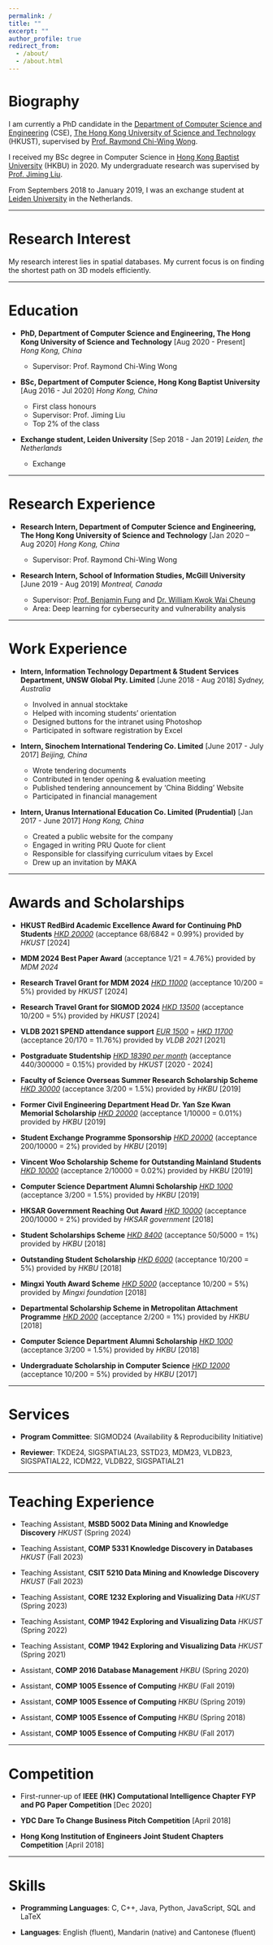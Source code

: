 ```yaml
---
permalink: /
title: ""
excerpt: ""
author_profile: true
redirect_from:
  - /about/
  - /about.html
---
```


# Biography
 I am currently a PhD candidate in the [Department of Computer Science and Engineering](https://cse.hkust.edu.hk) (CSE), [The Hong Kong University of Science and Technology](https://hkust.edu.hk) (HKUST), supervised by [Prof. Raymond Chi-Wing Wong](https://www.cse.ust.hk/~raywong/).

 I received my BSc degree in Computer Science in [Hong Kong Baptist University](https://www.hkbu.edu.hk/eng/main/index.jsp) (HKBU) in 2020. My undergraduate research was supervised by [Prof. Jiming Liu](https://www.comp.hkbu.edu.hk/~jiming/).

 From Septembers 2018 to January 2019, I was an exchange student at [Leiden University](https://www.universiteitleiden.nl/en) in the Netherlands.

---
# Research Interest
 My research interest lies in spatial databases. My current focus is on finding the shortest path on 3D models efficiently.

---
# Education
 * **PhD, Department of Computer Science and Engineering, The Hong Kong University of Science and Technology** [Aug 2020 - Present] *Hong Kong, China*  
    * Supervisor: Prof. Raymond Chi-Wing Wong  

 * **BSc, Department of Computer Science, Hong Kong Baptist University** [Aug 2016 - Jul 2020] *Hong Kong, China*  
    * First class honours  
    * Supervisor: Prof. Jiming Liu  
    * Top 2% of the class

 * **Exchange student, Leiden University** [Sep 2018  - Jan 2019] *Leiden, the Netherlands*  
    * Exchange

---
# Research Experience
 * **Research Intern, Department of Computer Science and Engineering, The Hong Kong University of Science and Technology** [Jan 2020 – Aug 2020] *Hong Kong, China*  
    * Supervisor: Prof. Raymond Chi-Wing Wong  

 * **Research Intern, School of Information Studies, McGill University** [June 2019 - Aug 2019] *Montreal, Canada*  
    * Supervisor: [Prof. Benjamin Fung](http://dmas.lab.mcgill.ca/fung/index.htm) and [Dr. William Kwok Wai Cheung](https://www.comp.hkbu.edu.hk/~william/)  
    * Area: Deep learning for cybersecurity and vulnerability analysis

---
# Work Experience
 * **Intern, Information Technology Department & Student Services Department, UNSW Global Pty. Limited** [June 2018 - Aug 2018] *Sydney, Australia*  
    * Involved in annual stocktake
    * Helped with incoming students’ orientation
    * Designed buttons for the intranet using Photoshop
    * Participated in software registration by Excel

 * **Intern, Sinochem International Tendering Co. Limited** [June 2017 - July 2017] *Beijing, China*  
    * Wrote tendering documents
    * Contributed in tender opening & evaluation meeting
    * Published tendering announcement by ‘China Bidding’ Website
    * Participated in financial management

 * **Intern, Uranus International Education Co. Limited (Prudential)** [Jan 2017 - June 2017] *Hong Kong, China*  
    * Created a public website for the company
    * Engaged in writing PRU Quote for client
    * Responsible for classifying curriculum vitaes by Excel
    * Drew up an invitation by MAKA

---
# Awards and Scholarships
 * **HKUST RedBird Academic Excellence Award for Continuing PhD Students** <ins>*HKD 20000*</ins> (acceptance 68/6842 = 0.99%) provided by *HKUST* [2024]
 
 * **MDM 2024 Best Paper Award** (acceptance 1/21 = 4.76%) provided by *MDM 2024*

 * **Research Travel Grant for MDM 2024** <ins>*HKD 11000*</ins> (acceptance 10/200 = 5%) provided by *HKUST* [2024]

 * **Research Travel Grant for SIGMOD 2024** <ins>*HKD 13500*</ins> (acceptance 10/200 = 5%) provided by *HKUST* [2024]

 * **VLDB 2021 SPEND attendance support** <ins>*EUR 1500*</ins> = <ins>*HKD 11700*</ins> (acceptance 20/170 = 11.76%) provided by *VLDB 2021* [2021]
 
 * **Postgraduate Studentship** <ins>*HKD 18390 per month*</ins> (acceptance 440/300000 = 0.15%) provided by *HKUST* [2020 - 2024]

 * **Faculty of Science Overseas Summer Research Scholarship Scheme** <ins>*HKD 30000*</ins> (acceptance 3/200 = 1.5%) provided by *HKBU* [2019]

 * **Former Civil Engineering Department Head Dr. Yan Sze Kwan Memorial Scholarship** <ins>*HKD 20000*</ins> (acceptance 1/10000 = 0.01%) provided by *HKBU* [2019]

 * **Student Exchange Programme Sponsorship** <ins>*HKD 20000*</ins> (acceptance 200/10000 = 2%) provided by *HKBU* [2019]

 * **Vincent Woo Scholarship Scheme for Outstanding Mainland Students** <ins>*HKD 10000*</ins> (acceptance 2/10000 = 0.02%) provided by *HKBU* [2019]

 * **Computer Science Department Alumni Scholarship** <ins>*HKD 1000*</ins> (acceptance 3/200 = 1.5%) provided by *HKBU* [2019]

 * **HKSAR Government Reaching Out Award** <ins>*HKD 10000*</ins> (acceptance 200/10000 = 2%) provided by *HKSAR government* [2018]

 * **Student Scholarships Scheme** <ins>*HKD 8400*</ins> (acceptance 50/5000 = 1%) provided by *HKBU* [2018]

 * **Outstanding Student Scholarship** <ins>*HKD 6000*</ins> (acceptance 10/200 = 5%) provided by *HKBU* [2018]

 * **Mingxi Youth Award Scheme** <ins>*HKD 5000*</ins> (acceptance 10/200 = 5%) provided by *Mingxi foundation* [2018]

 * **Departmental Scholarship Scheme in Metropolitan Attachment Programme** <ins>*HKD 2000*</ins> (acceptance 2/200 = 1%) provided by *HKBU* [2018]

 * **Computer Science Department Alumni Scholarship** <ins>*HKD 1000*</ins> (acceptance 3/200 = 1.5%) provided by *HKBU* [2018]

 * **Undergraduate Scholarship in Computer Science** <ins>*HKD 12000*</ins> (acceptance 10/200 = 5%) provided by *HKBU* [2017]

---
# Services

* **Program Committee**: SIGMOD24 (Availability & Reproducibility
Initiative)

* **Reviewer**: TKDE24, SIGSPATIAL23, SSTD23, MDM23, VLDB23, SIGSPATIAL22, ICDM22, VLDB22, SIGSPATIAL21

---
# Teaching Experience
 * Teaching Assistant, **MSBD 5002 Data Mining and Knowledge Discovery** *HKUST* (Spring 2024)

 * Teaching Assistant, **COMP 5331 Knowledge Discovery in Databases** *HKUST* (Fall 2023)
 
 * Teaching Assistant, **CSIT 5210 Data Mining and Knowledge Discovery** *HKUST* (Fall 2023)

 * Teaching Assistant, **CORE 1232 Exploring and Visualizing Data** *HKUST* (Spring 2023)

 * Teaching Assistant, **COMP 1942 Exploring and Visualizing Data** *HKUST* (Spring 2022)

 * Teaching Assistant, **COMP 1942 Exploring and Visualizing Data** *HKUST* (Spring 2021)

 * Assistant, **COMP 2016 Database Management** *HKBU* (Spring 2020)

 * Assistant, **COMP 1005 Essence of Computing** *HKBU* (Fall 2019)

 * Assistant, **COMP 1005 Essence of Computing** *HKBU* (Spring 2019)

 * Assistant, **COMP 1005 Essence of Computing** *HKBU* (Spring 2018)

 * Assistant, **COMP 1005 Essence of Computing** *HKBU* (Fall 2017)

---
# Competition
 * First-runner-up of **IEEE (HK) Computational Intelligence Chapter FYP and PG Paper Competition** [Dec 2020]

 * **YDC Dare To Change Business Pitch Competition** [April 2018]

 * **Hong Kong Institution of Engineers Joint Student Chapters Competition** [April 2018]

 ---
# Skills
 * **Programming Languages**: C, C++, Java, Python, JavaScript, SQL and LaTeX

 * **Languages**: English (fluent), Mandarin (native) and Cantonese (fluent)